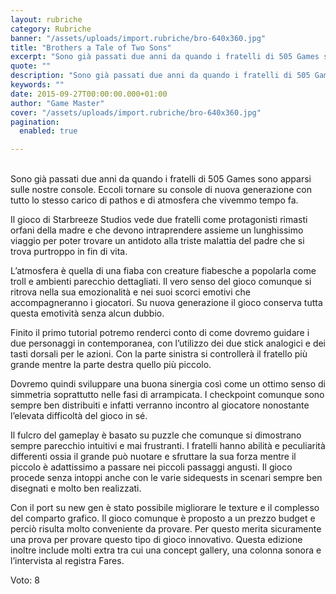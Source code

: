 ```yaml
---
layout: rubriche
category: Rubriche
banner: "/assets/uploads/import.rubriche/bro-640x360.jpg"
title: "Brothers a Tale of Two Sons"
excerpt: "Sono già passati due anni da quando i fratelli di 505 Games sono apparsi sulle nostre console.  Eccoli tornare su console di nuova generazione con tutto lo stesso carico di pathos e di atmosfera che vivemmo tempo fa. Il gioco di Starbreeze Studios vede due fratelli come protagonisti rimasti orfani della madre e che devono [&hellip"
quote: ""
description: "Sono già passati due anni da quando i fratelli di 505 Games sono apparsi sulle nostre console.  Eccoli tornare su console di nuova generazione con tutto lo stesso carico di pathos e di atmosfera che vivemmo tempo fa. Il gioco di Starbreeze Studios vede due fratelli come protagonisti rimasti orfani della madre e che devono [&hellip"
keywords: ""
date: 2015-09-27T00:00:00.000+01:00
author: "Game Master"
cover: "/assets/uploads/import.rubriche/bro-640x360.jpg"
pagination:
  enabled: true

---
```


[](https://hotmc.com/wp-content/uploads/2015/09/bro.jpg)  
Sono già passati due anni da quando i fratelli di 505 Games sono apparsi sulle nostre console. Eccoli tornare su console di nuova generazione con tutto lo stesso carico di pathos e di atmosfera che vivemmo tempo fa.

Il gioco di Starbreeze Studios vede due fratelli come protagonisti rimasti orfani della madre e che devono intraprendere assieme un lunghissimo viaggio per poter trovare un antidoto alla triste malattia del padre che si trova purtroppo in fin di vita.

L’atmosfera è quella di una fiaba con creature fiabesche a popolarla come troll e ambienti parecchio dettagliati. Il vero senso del gioco comunque si ritrova nella sua emozionalità e nei suoi scorci emotivi che accompagneranno i giocatori. Su nuova generazione il gioco conserva tutta questa emotività senza alcun dubbio.

Finito il primo tutorial potremo renderci conto di come dovremo guidare i due personaggi in contemporanea, con l’utilizzo dei due stick analogici e dei tasti dorsali per le azioni. Con la parte sinistra si controllerà il fratello più grande mentre la parte destra quello più piccolo.

[](https://hotmc.com/wp-content/uploads/2015/09/bro-2.jpg)

Dovremo quindi sviluppare una buona sinergia così come un ottimo senso di simmetria soprattutto nelle fasi di arrampicata. I checkpoint comunque sono sempre ben distribuiti e infatti verranno incontro al giocatore nonostante l’elevata difficoltà del gioco in sé.

Il fulcro del gameplay è basato su puzzle che comunque si dimostrano sempre parecchio intuitivi e mai frustranti. I fratelli hanno abilità e peculiarità differenti ossia il grande può nuotare e sfruttare la sua forza mentre il piccolo è adattissimo a passare nei piccoli passaggi angusti. Il gioco procede senza intoppi anche con le varie sidequests in scenari sempre ben disegnati e molto ben realizzati.

Con il port su new gen è stato possibile migliorare le texture e il complesso del comparto grafico. Il gioco comunque è proposto a un prezzo budget e perciò risulta molto conveniente da provare. Per questo merita sicuramente una prova per provare questo tipo di gioco innovativo. Questa edizione inoltre include molti extra tra cui una concept gallery, una colonna sonora e l’intervista al registra Fares.

Voto: 8